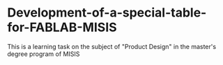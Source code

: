 # Development-of-a-special-table-for-FABLAB-MISIS
This is a learning task on the subject of "Product Design" in the master's degree program of MISIS
